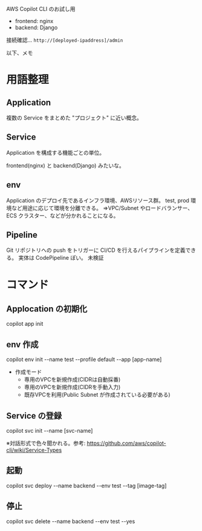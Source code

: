 AWS Copilot CLI のお試し用

- frontend: nginx
- backend: Django

接続確認... `http://[deployed-ipaddress]/admin`

以下、メモ

# 用語整理

## Application

複数の Service をまとめた "プロジェクト" に近い概念。

## Service

Application を構成する機能ごとの単位。

frontend(nginx) と backend(Django) みたいな。

## env

Application のデプロイ先であるインフラ環境、AWSリソース群。
test, prod 環境など用途に応じて環境を分離できる。
⇒VPC/Subnet やロードバランサー、ECS クラスター、などが分かれることになる。

## Pipeline

Git リポジトリへの push をトリガーに CI/CD を行えるパイプラインを定義できる。
実体は CodePipeline ぽい。
未検証

# コマンド

## Applocation の初期化

copilot app init

## env 作成

copilot env init --name test --profile default --app [app-name]

- 作成モード
  - 専用のVPCを新規作成(CIDRは自動採番)
  - 専用のVPCを新規作成(CIDRを手動入力)
  - 既存VPCを利用(Public Subnet が作成されている必要がある)

## Service の登録

copilot svc init --name [svc-name]

※対話形式で色々聞かれる。参考: https://github.com/aws/copilot-cli/wiki/Service-Types

## 起動

copilot svc deploy --name backend --env test --tag [image-tag]

## 停止

copilot svc delete --name backend --env test --yes
